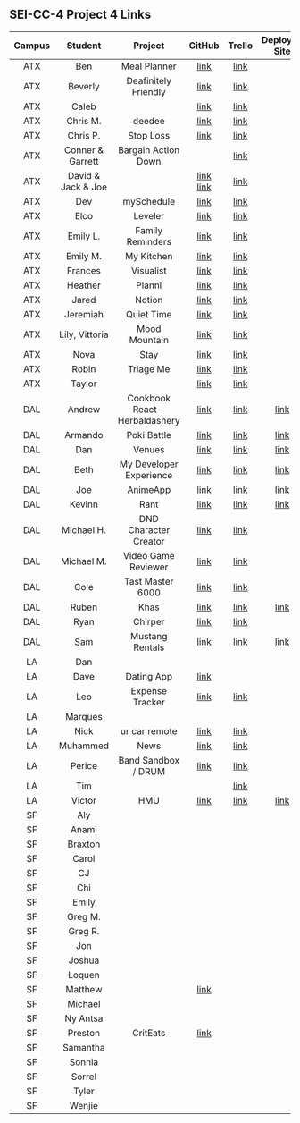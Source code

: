 ## SEI-CC-4 Project 4 Links

| Campus | Student | Project | GitHub | Trello | Deployed Site |
|:----:|:---:|:---:|:---:|:---:|:---:|
| ATX | Ben | Meal Planner | [link](https://github.com/ManliestBen/meal-planner) | [link](https://trello.com/b/b1bb26Lr/meal-planner-app) |  |
| ATX | Beverly | Deafinitely Friendly | [link](https://github.com/beverlyosoria/deafinitely-friendly) | [link](https://trello.com/b/be5LAg1u/deafinitely-friendly) |  |
| ATX | Caleb |  | [link](https://github.com/snsaleh1/my-portfolio) | [link](https://trello.com/b/FmkGXhgK/react-portfolio-unit-4) |  |
| ATX | Chris M. | deedee | [link](https://github.com/mayfielc/deedee-react-project) | [link](https://trello.com/b/Y17u3w1E/unit-4-project) |  |
| ATX | Chris P. | Stop Loss | [link](https://github.com/600rrchris/stoploss) | [link](https://trello.com/b/AiWMNT88/stoploss) |  |
| ATX | Conner & Garrett | Bargain Action Down |  | [link](https://trello.com/b/QF0ggHbG/bargain-action-down) |  |
| ATX | David & Jack & Joe |  | [link](https://github.com/baeddavid/G2G)<br>[link](https://github.com/baeddavid/G2G-API) | [link](https://trello.com/b/mncwglez/project-devutantes) |  |
| ATX | Dev | mySchedule | [link](https://github.com/Dev-94/mySchedule_React_Node) | [link](https://trello.com/b/XU623uZo/myschedule) |  |
| ATX | Elco | Leveler | [link](https://github.com/eag58914/leveler-app) | [link](https://trello.com/b/UyY44mPq/leveler) |  |
| ATX | Emily L. | Family Reminders | [link](https://github.com/emgrebe/Family-Reminders-App) | [link](https://trello.com/b/qERbcW9p/project-4) |  |
| ATX | Emily M. | My Kitchen | [link](https://github.com/efm0004/mykitchen) | [link](https://trello.com/b/rPAKVynp/unit-4-project) |  |
| ATX | Frances | Visualist | [link](https://github.com/fcancio/Visualist-MERN) | [link](https://trello.com/b/NwinFdpS/visualist) |  |
| ATX | Heather | Planni | [link](https://github.com/MetaHeather/planni) | [link](https://trello.com/b/sv52IfVC/project-4) |  |
| ATX | Jared | Notion | [link](https://github.com/jrodriguez082046/notion-react) | [link](https://trello.com/b/u2iOmXUR/unit-4-project-notion) |  |
| ATX | Jeremiah | Quiet Time | [link](https://github.com/JMHGZ/quiet-time) | [link](https://trello.com/b/i7CFQ1BD/project-4) |  |
| ATX | Lily, Vittoria | Mood Mountain | [link](https://github.com/lilymbest/MoodMountain) | [link](https://trello.com/b/MtRJppKw/moodtracker) |  |
| ATX | Nova | Stay | [link](https://github.com/nhasley/Stay-React-NodeJS) | [link](https://trello.com/b/89OHVs6a/project-4) |  |
| ATX | Robin | Triage Me | [link](https://github.com/robified/triage-me) | [link](https://trello.com/b/7Zi0Jx0e/unit-4-project-triageme) |  |
| ATX | Taylor |  | [link](https://github.com/tlacerte/Restaurant-Website) | [link](https://trello.com/b/IT5wCv90/project-4) |  |
| DAL | Andrew | Cookbook React - Herbaldashery |[link](https://github.com/atheismann/herbaldashery-cookbook)| [link](https://trello.com/b/JRagqZE3/p4-cookbook-react)| [link](https://herbaldashery-cookbook.herokuapp.com/)|
| DAL | Armando | Poki'Battle |[link](https://github.com/Drag49487Jr/Poki-Battle)|[link](https://trello.com/b/nbFwi2ll/project-4mern-stack)|[link](https://pokibattle.herokuapp.com/)|
| DAL | Dan | Venues |[link](https://github.com/dc3430/Venues)|[link](https://trello.com/b/foPvTfB7/venues)| [link](https://venues29.herokuapp.com/)|
| DAL | Beth | My Developer Experience | [link](https://github.com/bethsmith0623/MyDeveloperExperience)| [link](https://trello.com/b/OLuLa5rg/my-developer-experience) | [link](http://my-developer-experience.herokuapp.com/)|
| DAL | Joe | AnimeApp |[link](https://github.com/Jhunted/my-project-4.git)|[link](https://trello.com/b/C1wgVQz9/animapp)| [link](https://react-animapp.herokuapp.com/)|
| DAL | Kevinn | Rant |[link](https://github.com/kevinnarbas/rant-react) |[link](https://trello.com/b/kc8TpBdV/rant)|[link](https://rant-react.herokuapp.com/)|
| DAL | Michael H. | DND Character Creator | [link](https://github.com/mhinte91/DnD-Character-Creator)| [link](https://trello.com/b/9Rt7Q04S/dd-character-creator)|  |
| DAL | Michael M. | Video Game Reviewer | [link](https://github.com/Mad-Hatter-1865/Project-4)|[link](https://trello.com/b/wuNMyZfi/project-4)|  |
| DAL | Cole | Tast Master 6000 | [link](https://github.com/41Holmes41/taskmaster6000)|[link](https://trello.com/b/UTOmquNt/project-4)|  |
| DAL | Ruben |Khas |[link](https://github.com/rcaceres1/khas)|[link](https://trello.com/b/FXHeJjML/khas)|[link](https://khas-app.herokuapp.com/)|
| DAL | Ryan | Chirper | [link](https://github.com/RyanPGeorge/chirper)|[link](https://trello.com/b/iQjnl53i/project-4)|  |
| DAL | Sam | Mustang Rentals | [link](https://github.com/samiduara/Mustangs-Rentals)|[link](https://trello.com/b/QhedZESk/mustang-rentals)| [link](https://mustang-rentals.herokuapp.com/)|
| LA | Dan |  |  |  |  |
| LA | Dave | Dating App | [link](https://github.com/davekoncsol/dating-app) |  |  |
| LA | Leo | Expense Tracker | [link](https://github.com/leonelRos/react-expenses-tracker) | [link](https://trello.com/b/HXFTLouQ/expenses-tracker) |  |
| LA | Marques |  |  |  |  |
| LA | Nick | ur car remote | [link](https://github.com/nbai123/ur-car-remote) | [link](https://trello.com/b/cH8RnkU2/project-4) |  |
| LA | Muhammed | News | [link](https://github.com/qadanm/news) | [link](https://trello.com/b/zFotVVBA/news) |  |
| LA | Perice | Band Sandbox / DRUM | [link](https://github.com/perice-pope/band-sandbox) | [link](https://trello.com/b/dKWghBAz/band-sandbox-drum) |  |
| LA | Tim |  |  | [link](https://trello.com/b/rJ98DDss/actors-acting) |  |
| LA | Victor | HMU | [link](https://github.com/TimeForZeros/hmu-react-app) | [link](https://trello.com/b/r5Z7HiCh/hmu-react-project) |  [link](http://hitmeupfam.herokuapp.com/)|
| SF | Aly |  |  |  |  |
| SF | Anami |  |  |  |  |
| SF | Braxton |  |  |  |  |
| SF | Carol |  |  |  |  |
| SF | CJ |  |  |  |  |
| SF | Chi |  |  |  |  |
| SF | Emily |  |  |  |  |
| SF | Greg M. |  |  |  |  |
| SF | Greg R. |  |  |  |  |
| SF | Jon |  |  |  |  |
| SF | Joshua |  |  |  |  |
| SF | Loquen |  |  |  |  |
| SF | Matthew |  | [link](https://github.com/mrobin88/mtg-pile) |  |  |
| SF | Michael |  |  |  |  |
| SF | Ny Antsa |  |  |  |  |
| SF | Preston | CritEats | [link](https://github.com/prestonhom/CritEats) |  |  |
| SF | Samantha |  |  |  |  |
| SF | Sonnia |  |  |  |  |
| SF | Sorrel |  |  |  |  |
| SF | Tyler |  |  |  |  |
| SF | Wenjie |  |  |  |  |
